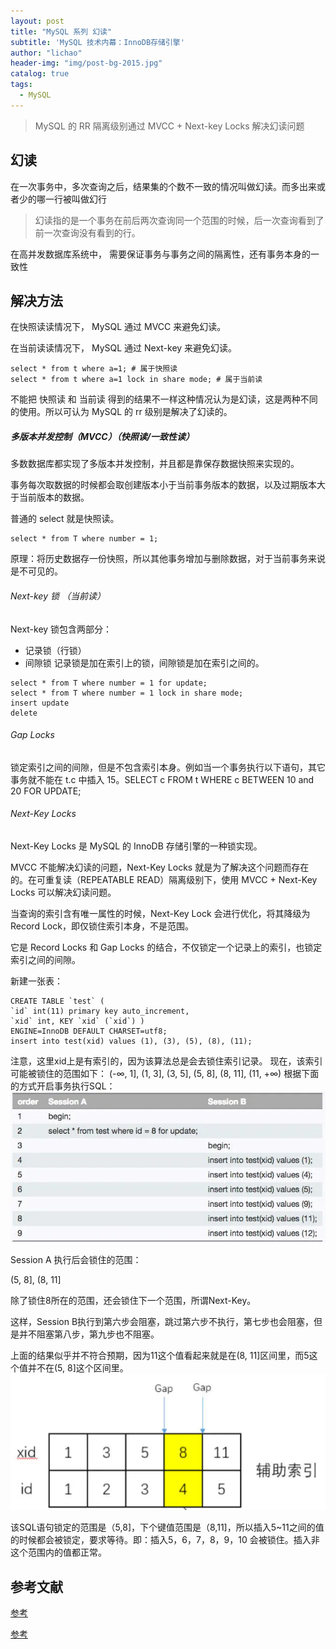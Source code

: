 ```yaml
---
layout: post
title: "MySQL 系列 幻读"
subtitle: 'MySQL 技术内幕：InnoDB存储引擎'
author: "lichao"
header-img: "img/post-bg-2015.jpg"
catalog: true
tags:
  - MySQL
---
```


> MySQL 的 RR 隔离级别通过 MVCC + Next-key Locks 解决幻读问题

## 幻读

在一次事务中，多次查询之后，结果集的个数不一致的情况叫做幻读。而多出来或者少的哪一行被叫做幻行

>  幻读指的是一个事务在前后两次查询同一个范围的时候，后一次查询看到了前一次查询没有看到的行。

在高并发数据库系统中， 需要保证事务与事务之间的隔离性，还有事务本身的一致性

## 解决方法

在快照读读情况下， MySQL 通过 MVCC 来避免幻读。

在当前读读情况下， MySQL 通过 Next-key 来避免幻读。
```
select * from t where a=1; # 属于快照读
select * from t where a=1 lock in share mode; # 属于当前读
```
不能把 快照读 和 当前读 得到的结果不一样这种情况认为是幻读，这是两种不同的使用。所以可认为 MySQL 的 rr 级别是解决了幻读的。
##### 多版本并发控制（MVCC）（快照读/一致性读）
多数数据库都实现了多版本并发控制，并且都是靠保存数据快照来实现的。

事务每次取数据的时候都会取创建版本小于当前事务版本的数据，以及过期版本大于当前版本的数据。

普通的 select 就是快照读。

```  
select * from T where number = 1;
```

原理：将历史数据存一份快照，所以其他事务增加与删除数据，对于当前事务来说是不可见的。

###### Next-key 锁 （当前读）

Next-key 锁包含两部分：
* 记录锁（行锁）
* 间隙锁
记录锁是加在索引上的锁，间隙锁是加在索引之间的。

```
select * from T where number = 1 for update;
select * from T where number = 1 lock in share mode;
insert update 
delete 
```       
###### Gap Locks 
锁定索引之间的间隙，但是不包含索引本身。例如当一个事务执行以下语句，其它事务就不能在 t.c 中插入 15。SELECT c FROM t WHERE c BETWEEN 10 and 20 FOR UPDATE;

###### Next-Key Locks
Next-Key Locks 是 MySQL 的 InnoDB 存储引擎的一种锁实现。

MVCC 不能解决幻读的问题，Next-Key Locks 就是为了解决这个问题而存在的。在可重复读（REPEATABLE READ）隔离级别下，使用 MVCC + Next-Key Locks 可以解决幻读问题。

当查询的索引含有唯一属性的时候，Next-Key Lock 会进行优化，将其降级为Record Lock，即仅锁住索引本身，不是范围。

它是 Record Locks 和 Gap Locks 的结合，不仅锁定一个记录上的索引，也锁定索引之间的间隙。

新建一张表：

```
CREATE TABLE `test` ( 
`id` int(11) primary key auto_increment, 
`xid` int, KEY `xid` (`xid`) ) 
ENGINE=InnoDB DEFAULT CHARSET=utf8; 
insert into test(xid) values (1), (3), (5), (8), (11);
```

注意，这里xid上是有索引的，因为该算法总是会去锁住索引记录。
现在，该索引可能被锁住的范围如下：
(-∞, 1], (1, 3], (3, 5], (5, 8], (8, 11], (11, +∞)
根据下面的方式开启事务执行SQL：
![存储概览](/img/mysql/8.png)

Session A 执行后会锁住的范围： 

(5, 8], (8, 11]

除了锁住8所在的范围，还会锁住下一个范围，所谓Next-Key。

这样，Session B执行到第六步会阻塞，跳过第六步不执行，第七步也会阻塞，但是并不阻塞第八步，第九步也不阻塞。

上面的结果似乎并不符合预期，因为11这个值看起来就是在(8, 11]区间里，而5这个值并不在(5, 8]这个区间里。
![存储概览](/img/mysql/9.png)

该SQL语句锁定的范围是（5,8]，下个键值范围是（8,11]，所以插入5~11之间的值的时候都会被锁定，要求等待。即：插入5，6，7，8，9，10 会被锁住。插入非这个范围内的值都正常。

## 参考文献
[参考](https://juejin.im/post/5cd8283ae51d453a907b4b29)

[参考](https://cloud.tencent.com/developer/article/1437615)